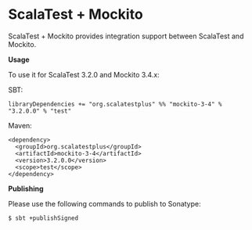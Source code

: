 # ScalaTest + Mockito
ScalaTest + Mockito provides integration support between ScalaTest and Mockito.

**Usage**

To use it for ScalaTest 3.2.0 and Mockito 3.4.x: 

SBT: 

```
libraryDependencies += "org.scalatestplus" %% "mockito-3-4" % "3.2.0.0" % "test"
```

Maven: 

```
<dependency>
  <groupId>org.scalatestplus</groupId>
  <artifactId>mockito-3-4</artifactId>
  <version>3.2.0.0</version>
  <scope>test</scope>
</dependency>
```

**Publishing**

Please use the following commands to publish to Sonatype: 

```
$ sbt +publishSigned
```